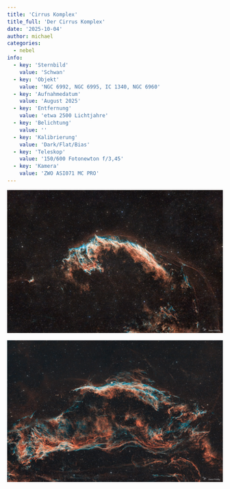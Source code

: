 ```yaml
---
title: 'Cirrus Komplex'
title_full: 'Der Cirrus Komplex'
date: '2025-10-04'
author: michael
categories:
  - nebel
info:
  - key: 'Sternbild'
    value: 'Schwan'
  - key: 'Objekt'
    value: 'NGC 6992, NGC 6995, IC 1340, NGC 6960'
  - key: 'Aufnahmedatum'
    value: 'August 2025'
  - key: 'Entfernung'
    value: 'etwa 2500 Lichtjahre' 
  - key: 'Belichtung'
    value: ''
  - key: 'Kalibrierung'
    value: 'Dark/Flat/Bias'
  - key: 'Teleskop'
    value: '150/600 Fotonewton f/3,45'
  - key: 'Kamera'
    value: 'ZWO ASI071 MC PRO'
---
```


![NGC6992](header.jpg 'NGC6992')

![NGC6960](NGC6960.jpg 'NGC6960')
